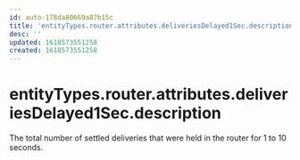 ```yaml
---
id: auto-178da80669a87b15c
title: 'entityTypes.router.attributes.deliveriesDelayed1Sec.description'
desc: ''
updated: 1618573551258
created: 1618573551258
---
```

# entityTypes.router.attributes.deliveriesDelayed1Sec.description

The total number of settled deliveries that were held in the router for 1 to 10 seconds.